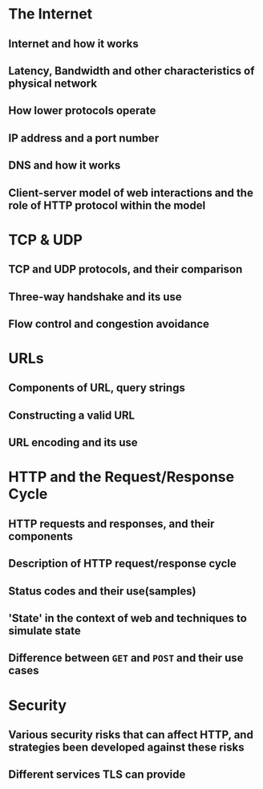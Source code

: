 # The Internet
## Internet and how it works
## Latency, Bandwidth and other characteristics of physical network
## How lower protocols operate
## IP address and a port number
## DNS and how it works
## Client-server model of web interactions and the role of HTTP protocol within the model

# TCP & UDP
## TCP and UDP protocols, and their comparison
## Three-way handshake and its use
## Flow control and congestion avoidance

# URLs
## Components of URL, query strings
## Constructing a valid URL
## URL encoding and its use

# HTTP and the Request/Response Cycle
## HTTP requests and responses, and their components
## Description of HTTP request/response cycle
## Status codes and their use(samples)
## 'State' in the context of web and techniques to simulate state
## Difference between `GET` and `POST` and their use cases

# Security
## Various security risks that can affect HTTP, and strategies been developed against these risks
## Different services TLS can provide
